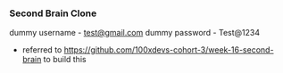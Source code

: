 ### Second Brain Clone
dummy username - test@gmail.com
dummy password - Test@1234

- referred to https://github.com/100xdevs-cohort-3/week-16-second-brain to build this
